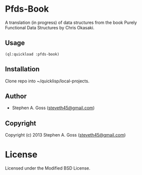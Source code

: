 # Pfds-Book

A translation (in progress) of data structures from the book
Purely Functional Data Structures by Chris Okasaki.

## Usage

```common-lisp
(ql:quickload :pfds-book)
```

## Installation

Clone repo into ~/quicklisp/local-projects.

## Author

* Stephen A. Goss (steveth45@gmail.com)

## Copyright

Copyright (c) 2013 Stephen A. Goss (steveth45@gmail.com)

# License

Licensed under the Modified BSD License.

